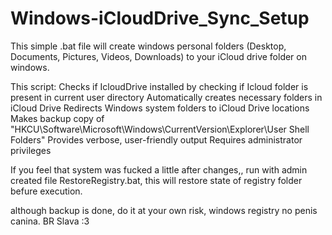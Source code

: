# Windows-iCloudDrive_Sync_Setup
This simple .bat file will create windows personal folders (Desktop, Documents, Pictures, Videos, Downloads) to your iCloud drive folder on windows.

This script:
Checks if IcloudDrive installed by checking if Icloud folder is present in current user directory
Automatically creates necessary folders in iCloud Drive
Redirects Windows system folders to iCloud Drive locations
Makes backup copy of "HKCU\Software\Microsoft\Windows\CurrentVersion\Explorer\User Shell Folders"
Provides verbose, user-friendly output
Requires administrator privileges

If you feel that system was fucked a little after changes,, run with admin created file RestoreRegistry.bat, this will restore state of registry folder befure execution.

although backup is done, do it at your own risk, windows registry no penis canina. 
BR
Slava :3
